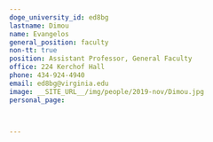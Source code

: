 ```yaml
---
doge_university_id: ed8bg
lastname: Dimou
name: Evangelos
general_position: faculty
non-tt: true
position: Assistant Professor, General Faculty
office: 224 Kerchof Hall
phone: 434-924-4940
email: ed8bg@virginia.edu
image: __SITE_URL__/img/people/2019-nov/Dimou.jpg
personal_page:



---
```

